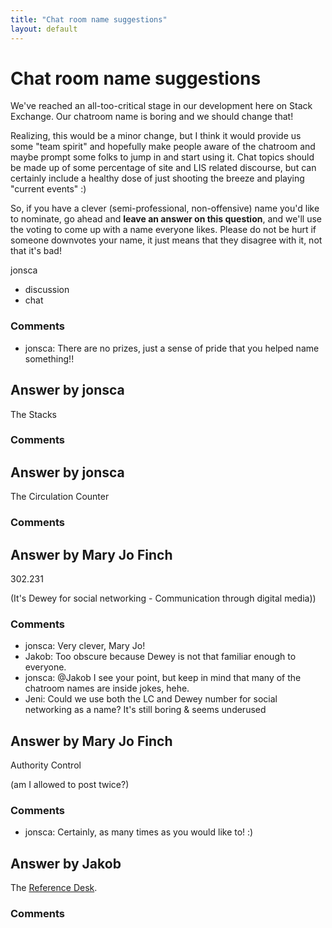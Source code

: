 ```yaml
---
title: "Chat room name suggestions"
layout: default
---
```

Chat room name suggestions
=====================
We've reached an all-too-critical stage in our development here on Stack
Exchange. Our chatroom name is boring and we should change that!

Realizing, this would be a minor change, but I think it would provide us
some "team spirit" and hopefully make people aware of the chatroom and
maybe prompt some folks to jump in and start using it. Chat topics
should be made up of some percentage of site and LIS related discourse,
but can certainly include a healthy dose of just shooting the breeze and
playing "current events" :)

So, if you have a clever (semi-professional, non-offensive) name you'd
like to nominate, go ahead and **leave an answer on this question**, and
we'll use the voting to come up with a name everyone likes. Please do
not be hurt if someone downvotes your name, it just means that they
disagree with it, not that it's bad!

jonsca

<ul class="tags"><li class="tag">discussion</li><li class="tag">chat</li></ul>

### Comments ###
* jonsca: There are no prizes, just a sense of pride that you helped name
something!!


Answer by jonsca
----------------
The Stacks



### Comments ###

Answer by jonsca
----------------
The Circulation Counter

### Comments ###

Answer by Mary Jo Finch
----------------
302.231

(It's Dewey for social networking - Communication through digital
media))

### Comments ###
* jonsca: Very clever, Mary Jo!
* Jakob: Too obscure because Dewey is not that familiar enough to everyone.
* jonsca: @Jakob I see your point, but keep in mind that many of the chatroom
names are inside jokes, hehe.
* Jeni: Could we use both the LC and Dewey number for social networking as a
name? It's still boring & seems underused

Answer by Mary Jo Finch
----------------
Authority Control

(am I allowed to post twice?)

### Comments ###
* jonsca: Certainly, as many times as you would like to! :)

Answer by Jakob
----------------
The [Reference
Desk](http://en.wikipedia.org/wiki/Library_reference_desk).

### Comments ###


